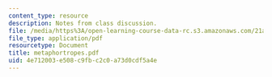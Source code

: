 ```yaml
---
content_type: resource
description: Notes from class discussion.
file: /media/https%3A/open-learning-course-data-rc.s3.amazonaws.com/21a-212-myth-ritual-and-symbolism-spring-2004/4e712003e508c9fbc2c0a73d0cdf5a4e_metaphortropes.pdf
file_type: application/pdf
resourcetype: Document
title: metaphortropes.pdf
uid: 4e712003-e508-c9fb-c2c0-a73d0cdf5a4e
---
```

